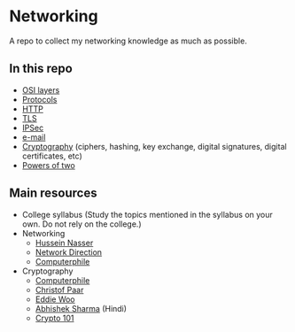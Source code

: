 # Networking

A repo to collect my networking knowledge as much as possible.

## In this repo

- [OSI layers](osi_layers.md)
- [Protocols](protocols.md)
- [HTTP](http.md)
- [TLS](tls.md)
- [IPSec](ipsec.md)
- [e-mail](e-mail.md)
- [Cryptography](cryptography.md) (ciphers, hashing, key exchange, digital signatures, digital certificates, etc)
- [Powers of two](powers_of_two.md)

## Main resources

- College syllabus (Study the topics mentioned in the syllabus on your own. Do not rely on the college.)
- Networking
  - [Hussein Nasser](https://www.youtube.com/watch?v=V3ZPPPKEipA&list=PLQnljOFTspQUNnO4p00ua_C5mKTfldiYT)
  - [Network Direction](https://www.youtube.com/watch?v=cNwEVYkx2Kk&list=PLDQaRcbiSnqF5U8ffMgZzS7fq1rHUI3Q8)
  - [Computerphile](https://www.youtube.com/user/Computerphile)
- Cryptography
  - [Computerphile](https://www.youtube.com/user/Computerphile)
  - [Christof Paar](https://www.youtube.com/channel/UC1usFRN4LCMcfIV7UjHNuQg/videos)
  - [Eddie Woo](https://www.youtube.com/watch?v=6xDGSalpPXk&list=PL5KkMZvBpo5CdoOxa3dqll2n6KsXqerYO)
  - [Abhishek Sharma](https://www.youtube.com/watch?v=9X1rSWLFhLY&list=PL9FuOtXibFjV77w2eyil4Xzp8eooqsPp8) (Hindi)
  - [Crypto 101](https://www.crypto101.io/)
